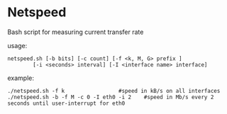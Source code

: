 # Netspeed
Bash script for measuring current transfer rate

usage: 
	
	netspeed.sh [-b bits] [-c count] [-f <k, M, G> prefix ]
 		    [-i <seconds> interval] [-I <interface name> interface]
	
example:
	
	./netspeed.sh -f k		      	   #speed in kB/s on all interfaces
	./netspeed.sh -b -f M -c 0 -I eth0 -i 2    #speed in Mb/s every 2 seconds until user-interrupt for eth0
